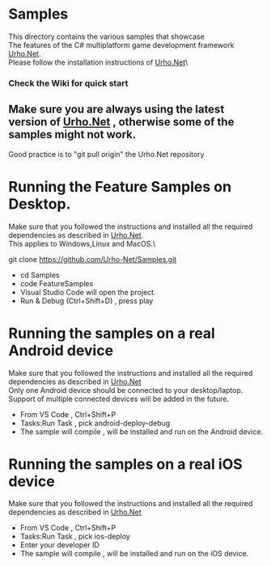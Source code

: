 # Samples
This directory contains the various samples that showcase \
The features of the C# multiplatform game development framework
[Urho.Net](https://github.com/Urho-Net/Urho.Net).\
Please follow the installation instructions of [Urho.Net](https://github.com/Urho-Net/Urho.Net)\
### Check the Wiki for quick start
## Make sure you are always using the latest version of [Urho.Net](https://github.com/Urho-Net/Urho.Net) , otherwise some of the samples might not work.
Good practice is to "git pull origin" the Urho.Net repository 


# Running the Feature Samples on Desktop.
Make sure that you followed the instructions and installed all the required dependencies as described in [Urho.Net](https://github.com/Urho-Net/Urho.Net).\
This applies to Windows,Linux and MacOS.\

git clone https://github.com/Urho-Net/Samples.git
* cd Samples
* code FeatureSamples
* Visual Studio Code will open the project.
* Run & Debug (Ctrl+Shift+D) , press play


# Running the samples on a real Android device
Make sure that you followed the instructions and installed all the required dependencies as described in [Urho.Net](https://github.com/Urho-Net/Urho.Net)\
Only one Android device should be connected to your desktop/laptop.\
Support of multiple connected devices will be added in the future.
* From VS Code , Ctrl+Shift+P
* Tasks:Run Task , pick android-deploy-debug
* The sample will compile , will be installed and run on the Android device.

# Running the samples on a real iOS device 
Make sure that you followed the instructions and installed all the required dependencies as described in [Urho.Net](https://github.com/Urho-Net/Urho.Net)
* From VS Code , Ctrl+Shift+P
* Tasks:Run Task , pick ios-deploy
* Enter your developer ID
* The sample will compile , will be installed and run on the iOS device.






